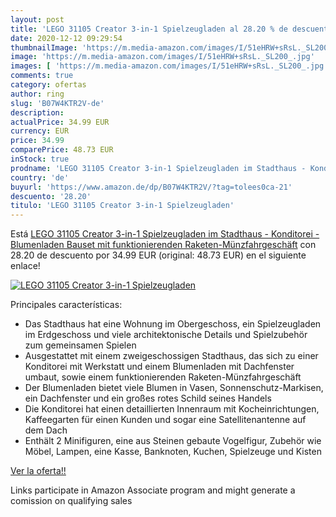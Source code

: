 ```yaml
---
layout: post
title: 'LEGO 31105 Creator 3-in-1 Spielzeugladen al 28.20 % de descuento'
date: 2020-12-12 09:29:54
thumbnailImage: 'https://m.media-amazon.com/images/I/51eHRW+sRsL._SL200_.jpg'
image: 'https://m.media-amazon.com/images/I/51eHRW+sRsL._SL200_.jpg'
images: [ 'https://m.media-amazon.com/images/I/51eHRW+sRsL._SL200_.jpg' ]
comments: true
category: ofertas
author: ring
slug: 'B07W4KTR2V-de'
description:
actualPrice: 34.99 EUR
currency: EUR
price: 34.99
comparePrice: 48.73 EUR
inStock: true
prodname: 'LEGO 31105 Creator 3-in-1 Spielzeugladen im Stadthaus - Konditorei - Blumenladen Bauset  mit funktionierenden Raketen-Münzfahrgeschäft'
country: 'de'
buyurl: 'https://www.amazon.de/dp/B07W4KTR2V/?tag=tolees0ca-21'
descuento: '28.20'
titulo: 'LEGO 31105 Creator 3-in-1 Spielzeugladen'
---
```


Está [LEGO 31105 Creator 3-in-1 Spielzeugladen im Stadthaus - Konditorei - Blumenladen Bauset  mit funktionierenden Raketen-Münzfahrgeschäft](https://www.amazon.de/dp/B07W4KTR2V/?tag=tolees0ca-21) con 28.20 de descuento por 34.99 EUR (original: 48.73 EUR) en el siguiente enlace!

[![LEGO 31105 Creator 3-in-1 Spielzeugladen](https://m.media-amazon.com/images/I/51eHRW+sRsL._SL200_.jpg)](https://www.amazon.de/dp/B07W4KTR2V/?tag=tolees0ca-21)

Principales características:

- Das Stadthaus hat eine Wohnung im Obergeschoss, ein Spielzeugladen im Erdgeschoss und viele architektonische Details und Spielzubehör zum gemeinsamen Spielen
- Ausgestattet mit einem zweigeschossigen Stadthaus, das sich zu einer Konditorei mit Werkstatt und einem Blumenladen mit Dachfenster umbaut, sowie einem funktionierenden Raketen-Münzfahrgeschäft
- Der Blumenladen bietet viele Blumen in Vasen, Sonnenschutz-Markisen, ein Dachfenster und ein großes rotes Schild seines Handels
- Die Konditorei hat einen detaillierten Innenraum mit Kocheinrichtungen, Kaffeegarten für einen Kunden und sogar eine Satellitenantenne auf dem Dach
- Enthält 2 Minifiguren, eine aus Steinen gebaute Vogelfigur, Zubehör wie Möbel, Lampen, eine Kasse, Banknoten, Kuchen, Spielzeuge und Kisten

[Ver la oferta!!](https://www.amazon.de/dp/B07W4KTR2V/?tag=tolees0ca-21)

Links participate in Amazon Associate program and might generate a comission on qualifying sales


